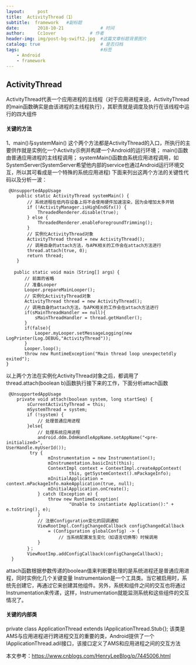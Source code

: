 ```yaml
---
layout:     post   				    
title:  ActivityThread（1）				 
subtitle:  framework   #副标题
date:       2018-10-21			   	# 时间
author:     Cc1over				# 作者
header-img: img/post-bg-swift2.jpg 	#这篇文章标题背景图片
catalog: true 						# 是否归档
tags:								#标签
    - Android
    - framework
---
```


## ActivityThread
ActivityThread代表一个应用进程的主线程（对于应用进程来说，ActivityThread的main函数确实是由该进程的主线程执行），其职责就是调度及执行在该线程中运行的四大组件

#### 关键的方法
1、main()与systemMain()
这个两个方法都是ActivityThread的入口，所执行的主要供作就是实例化一个Activity示例并构建一个Android的运行环境；
main()函数由普通应用进程的主线程调用；
systemMain()函数由系统应用进程调用，如SystemServer(SystemServer希望他内部的service也通过Android运行环境交互，所以其可看成是一个特殊的系统应用进程)
下面来列出这两个方法的关键性代码以及分析一波：
~~~
 @UnsupportedAppUsage
    public static ActivityThread systemMain() {
        // 系统进程在低内存设备上将不会使用硬件加速渲染，因为会增加太多开销
        if (!ActivityManager.isHighEndGfx()) {
            ThreadedRenderer.disable(true);
        } else {
            ThreadedRenderer.enableForegroundTrimming();
        }
        // 实例化ActivityThread对象
        ActivityThread thread = new ActivityThread();
        // 调用自身的attach方法，与APK相关的工作会在attach方法进行
        thread.attach(true, 0);
        return thread;
    }
~~~
~~~
   public static void main（String[] args）{
       // 前面的省略
       // 准备Looper
       Looper.prepareMainLooper();
       // 实例化ActivityThread对象
       ActivityThread thread = new ActivityThread();
       // 调用自身的attach方法，与APK相关的工作会在attach方法进行
       if(sMainThreadHandler == null){
           sMainThreadHandler = thread.getHandler();
       }
       if(false){
           Looper.myLooper.setMessageLogging(new LogPrinter(Log.DEBUG,"ActivityThread"));
       }  
       Looper.loop();
       throw new RuntimeException("Main thread loop unexpectetdly exited");
}
~~~
以上两个方法在实例化ActivityThread对象之后，都调用了thread.attach(boolean b)函数执行接下来的工作，下面分析attach函数
~~~
 @UnsupportedAppUsage
    private void attach(boolean system, long startSeq) {
        sCurrentActivityThread = this;
        mSystemThread = system;
        if (!system) {
            // 处理普通应用进程
        }else{
            // 处理系统应用进程
            android.ddm.DdmHandleAppName.setAppName("<pre-initialized>",
UserHandle.myUserId());
         try {
                mInstrumentation = new Instrumentation();
                mInstrumentation.basicInit(this);
                ContextImpl context = ContextImpl.createAppContext(
                        this, getSystemContext().mPackageInfo);
                mInitialApplication = context.mPackageInfo.makeApplication(true, null);
                mInitialApplication.onCreate();
            } catch (Exception e) {
                throw new RuntimeException(
                        "Unable to instantiate Application():" + e.toString(), e);
            } 
            // 注册Configuration变化的回调通知
            ViewRootImpl.ConfigChangedCallback configChangedCallback
                = (Configuration globalConfig) -> {
                    // 当系统配置发生变化（如语言切换等）时候调用
            }
        }；
        ViewRootImp.addConfigCallback(configChangeCallback);
  }
~~~
attach函数根据参数传递的boolean值来判断要处理的是系统进程还是普通应用进程，同时实例化几个关键变量
Instrumentaion是一个工具类。当它被启用时，系统先创建它，再通过它来创建其他组件。另外，系统和组件之间的交互也将通过Instrumentation来传递，这样，Instrumentation就能监测系统和这些组件的交互情况了。

#### 关键的内部类
private class ApplicationThread extends IApplicationThread.Stub{};
该类是AMS与应用进程进行跨进程交互的重要的类，Android提供了一个IApplicationThread.adil接口，该接口定义了AMS和应用进程之间的交互方法




本文参考：https://www.cnblogs.com/HenryLeeBlog/p/7445006.html
